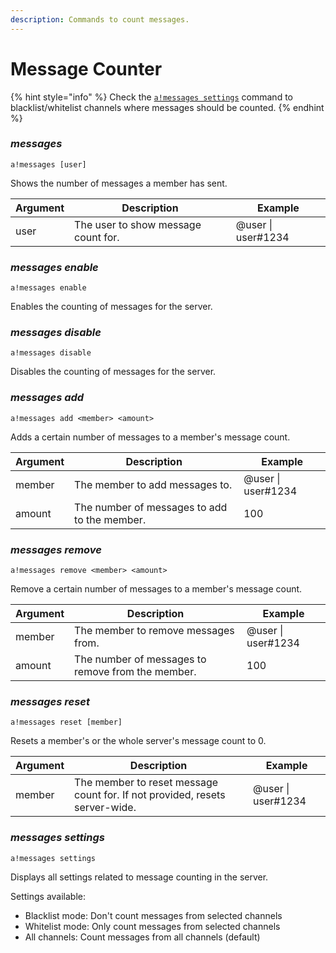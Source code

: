 ```yaml
---
description: Commands to count messages.
---
```


# Message Counter

{% hint style="info" %}
Check the [`a!messages settings`](message-counter.md#messages-settings) command to blacklist/whitelist channels where messages should be counted.
{% endhint %}

### _**messages**_

`a!messages [user]`

Shows the number of messages a member has sent.

| Argument | Description                         | Example            |
| -------- | ----------------------------------- | ------------------ |
| user     | The user to show message count for. | @user \| user#1234 |

### _**messages enable**_

`a!messages enable`

Enables the counting of messages for the server.

### _**messages disable**_

`a!messages disable`

Disables the counting of messages for the server.

### _**messages add**_

`a!messages add <member> <amount>`

Adds a certain number of messages to a member's message count.

| Argument | Description                                  | Example            |
| -------- | -------------------------------------------- | ------------------ |
| member   | The member to add messages to.               | @user \| user#1234 |
| amount   | The number of messages to add to the member. | 100                |

### _**messages remove**_

`a!messages remove <member> <amount>`

Remove a certain number of messages to a member's message count.

| Argument | Description                                       | Example            |
| -------- | ------------------------------------------------- | ------------------ |
| member   | The member to remove messages from.               | @user \| user#1234 |
| amount   | The number of messages to remove from the member. | 100                |

### _**messages reset**_

`a!messages reset [member]`

Resets a member's or the whole server's message count to 0.

| Argument | Description                                                                 | Example            |
| -------- | --------------------------------------------------------------------------- | ------------------ |
| member   | The member to reset message count for. If not provided, resets server-wide. | @user \| user#1234 |

### _**messages settings**_

`a!messages settings`

Displays all settings related to message counting in the server.

Settings available:

* Blacklist mode: Don't count messages from selected channels
* Whitelist mode: Only count messages from selected channels
* All channels: Count messages from all channels (default)

